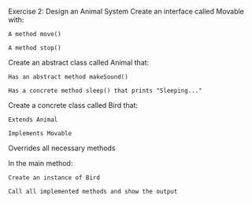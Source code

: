 Exercise 2: Design an Animal System
Create an interface called Movable with:

    A method move()

    A method stop()

Create an abstract class called Animal that:

    Has an abstract method makeSound()

    Has a concrete method sleep() that prints "Sleeping..."

Create a concrete class called Bird that:

    Extends Animal

    Implements Movable

Overrides all necessary methods

In the main method:

    Create an instance of Bird

    Call all implemented methods and show the output

